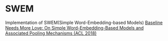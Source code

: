 # SWEM
Implementation of SWEM(Simple Word-Embedding-based Models)
[Baseline Needs More Love: On Simple Word-Embedding-Based Models and Associated Pooling Mechanisms (ACL 2018)](https://arxiv.org/abs/1805.09843)
